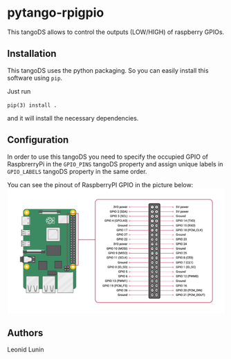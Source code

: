 # pytango-rpigpio
This tangoDS allows to control the outputs (LOW/HIGH) of raspberry GPIOs.

## Installation
This tangoDS uses the python packaging. So you can easily install this software using `pip`.

Just run 

`pip(3) install .`

and it will install the necessary dependencies.
## Configuration
In order to use this tangoDS you need to specify the occupied GPIO of RaspbrerryPi in the `GPIO_PINS` tangoDS property and assign unique labels in `GPIO_LABELS` tangoDS property in the same order.

You can see the pinout of RaspberryPI GPIO in the picture below:
![](doc/gpio-pinout.png)


## Authors
Leonid Lunin
